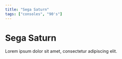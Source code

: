 ```yaml
---
title: "Sega Saturn"
tags: ["consoles", "90's"]
---
```


# Sega Saturn
Lorem ipsum dolor sit amet, consectetur adipiscing elit.
